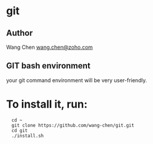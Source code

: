 # git
## Author
  Wang Chen <wang.chen@zoho.com>

## GIT bash environment
  your git command environment will be very user-friendly.
  
# To install it, run:
      cd ~
      git clone https://github.com/wang-chen/git.git
      cd git
      ./install.sh
